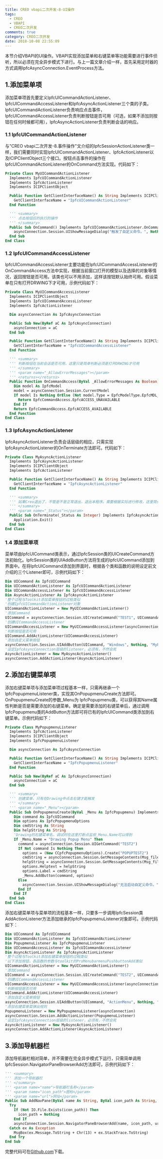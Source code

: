 ```yaml
---
title: CREO vbapi二次开发-8-UI操作
tags:
  - CREO
  - VBAPI
  - CREO二次开发
comments: true
category: CREO二次开发
date: 2018-10-08 22:55:09
---
```



本节介绍VBAPI的UI操作。VBAPI实现添加菜单和右键菜单等功能需要进行事件侦听，所以必须在完全异步模式下进行。与上一篇文章介绍一样，首先采用定时器的方式调用IpfcAsyncConnection.EventProcess方法。

## 1.添加菜单项

添加菜单项首先要定义IpfcUICommandActionListener、IpfcUICommandAccessListener和IpfcAsyncActionListener三个类的子类。IpfcUICommandActionListener负责响应点击事件，IpfcUICommandAccessListener负责判断按钮是否可用（可选，如果不添加则按钮在任何时候都可用），IpfcAsyncActionListener负责判断会话的响应。

### 1.1 IpfcUICommandActionListener

与"CREO vbapi二次开发-8.事件操作"文介绍的IpfcSessionActionListener类一样，我们需要同时实现IpfcUICommandActionListener、IpfcActionListener以及ICIPClientObject三个接口。按钮点击事件的操作在IpfcUICommandActionListener的OnCommand方法实现。代码如下：

```vb
Private Class MyUICommandActionListener
  Implements IpfcUICommandActionListener
  Implements IpfcActionListener
  Implements ICIPClientObject

  Public Function GetClientInterfaceName() As String Implements ICIPClientObject.GetClientInterfaceName
    GetClientInterfaceName = "IpfcUICommandActionListener"
  End Function

  ''' <summary>
  ''' 点击按钮后的执行的操作
  ''' </summary>
  Public Sub OnCommand() Implements IpfcUICommandActionListener.OnCommand
    asyncConnection.Session.UIShowMessageDialog("触发了自定义命令。", Nothing)
  End Sub
End Class
```

### 1.2 IpfcUICommandAccessListener

IpfcUICommandAccessListener主要功能在IpfcUICommandAccessListener的OnCommandAccess方法中实现，根据当前窗口打开的模型以及选择的对象等情况，返回按钮是否可用。该类也可以不用添加，这样该按钮默认始终可用。假设菜单在只有打开DRWING下才可用，示例代码如下：

```vb
Private Class MyUICommandAccessListener
  Implements ICIPClientObject
  Implements IpfcUICommandAccessListener
  Implements IpfcActionListener

  Dim asyncConnection As IpfcAsyncConnection

  Public Sub New(ByRef aC As IpfcAsyncConnection)
    asyncConnection = aC
  End Sub

  Public Function GetClientInterfaceName() As String Implements ICIPClientObject.GetClientInterfaceName
    GetClientInterfaceName = "IpfcUICommandAccessListener"
  End Function

  ''' <summary>
  ''' 判断按钮在当前会话是否可用，这里只是简单判断必须是打开DRWING才可用
  ''' </summary>
  ''' <param name="_AllowErrorMessages"></param>
  ''' <returns></returns>
  Public Function OnCommandAccess(ByVal _AllowErrorMessages As Boolean) As Integer Implements IpfcUICommandAccessListener.OnCommandAccess
    Dim model As IpfcModel
    model = asyncConnection.Session.CurrentModel
    If model Is Nothing OrElse (Not model.Type = EpfcModelType.EpfcMDL_DRAWING) Then
      Return EpfcCommandAccess.EpfcACCESS_UNAVAILABLE
    End If
    Return EpfcCommandAccess.EpfcACCESS_AVAILABLE
  End Function
End Class
```

### 1.3 IpfcAsyncActionListener

IpfcAsyncActionListener负责会话层级的相应，只需实现IpfcAsyncActionListener的OnTerminate方法即可。代码如下：

```vb
Private Class MyAsyncActionListener
  Implements IpfcAsyncActionListener
  Implements ICIPClientObject
  Implements IpfcActionListener

  Public Function GetClientInterfaceName() As String Implements ICIPClientObject.GetClientInterfaceName
    GetClientInterfaceName = "IpfcAsyncActionListener"
  End Function

  ''' <summary>
  ''' 如果Creo退出了，不管是不是正常退出，退出本程序。需要根据实际进行修改，这里简化了不考虑各种状态
  ''' </summary>
  ''' <param name="_Status"></param>
  Public Sub OnTerminate(_Status As Integer) Implements IpfcAsyncActionListener.OnTerminate
    Application.Exit()
  End Sub
End Class
```

### 1.4 添加菜单项

菜单项由IpfcUICommand类表示，通过IpfcSession类的UICreateCommand方法初始化。IpfcSession类的UIAddButton方法将生成的IpfcUICommand添加到界面中。在将IpfcUICommand添加到界面时，根据各个类和函数的说明设定前文介绍的三个Listener即可，示例代码如下：

```vb
Dim UICommand As IpfcUICommand
Dim UICommandActionListener As IpfcUICommandActionListener
Dim UICommandAccessListener As IpfcUICommandAccessListener
Dim AsyncActionListener As IpfcAsyncActionListener
'整个过程与Toolkit添加菜单按钮的过程类似
'创建IpfcUICommandActionListener对象
UICommandActionListener = New MyUICommandActionListener()
'添加Command
UICommand = asyncConnection.Session.UICreateCommand("TEST1", UICommandActionListener)
'创建UICommandAccessListener
UICommandAccessListener = New MyUICommandAccessListener(asyncConnection)
'判断按钮是否可用
UICommand.AddActionListener(UICommandAccessListener)
'添加自定义菜单按钮
asyncConnection.Session.UIAddButton(UICommand, "Windows", Nothing, "MyPushButton", "MyPushButtonHelp", Msg_file)
'设定IpfcAsyncConnection层级的listener，必须有，不然会死
AsyncActionListener = New MyAsyncActionListener()
asyncConnection.AddActionListener(AsyncActionListener)
```

## 2.添加右键菜单项

添加右键菜单项与添加菜单项过程基本一样，只需再继承一个IpfcPopupmenuListener类，实现其OnPopupmenuCreate方法即可。OnPopupmenuCreate的参数_Menu为 IpfcPopupmenu类，可以获得其Name属性判断是否是需要添加的右键菜单。确定是需要添加的右键菜单后，通过调用IpfcPopupmenu类的AddButton方法即可将已有的IpfcUICommand类添加到右键菜单。示例代码如下：

```vb
Private Class MyPopupmenuListener
  Implements IpfcActionListener
  Implements ICIPClientObject
  Implements IpfcPopupmenuListener

  Dim asyncConnection As IpfcAsyncConnection

  Public Function GetClientInterfaceName() As String Implements ICIPClientObject.GetClientInterfaceName
    GetClientInterfaceName = "IpfcPopupmenuListener"
  End Function

  Public Sub New(ByRef aC As IpfcAsyncConnection)
    asyncConnection = aC
  End Sub

  ''' <summary>
  ''' 创建菜单，只有在Drawing中点击右键才能触发
  ''' </summary>
  ''' <param name="_Menu"></param>
  Public Sub OnPopupmenuCreate(ByVal _Menu As IpfcPopupmenu) Implements IpfcPopupmenuListener.OnPopupmenuCreate
    Dim command As IpfcUICommand
    Dim options As IpfcPopupmenuOptions
    Dim cmdString As String
    Dim helpString As String
    'Drawing的右键菜单名，调试时在这里打断点监视_Menu.Name可以得到
    If _Menu.Name = "Drawing Popup Menu" Then
      command = asyncConnection.Session.UIGetCommand("TEST2")
      If Not command Is Nothing Then
        options = (New CCpfcPopupmenuOptions).Create("POPUPTEST2")
        cmdString = asyncConnection.Session.GetMessageContents(Msg_file, "MyPushButton", Nothing)
        helpString = asyncConnection.Session.GetMessageContents(Msg_file, "MyPushButtonHelp", Nothing)
        options.Helptext = helpString
        options.Label = cmdString
        _Menu.AddButton(command, options)
      Else
        asyncConnection.Session.UIShowMessageDialog("无法启动自定义命令。", Nothing)
      End If
    End If
  End Sub
End Class
```

添加右键菜单项与菜单项的流程基本一样，只要多一步调用IpfcSession类AddActionListener方法添加继承的IpfcPopupmenuListener对象即可。示例代码如下：

```vb
Dim UICommand As IpfcUICommand
Dim UICommandActionListener As IpfcUICommandActionListener
Dim PopupmenuListener As IpfcPopupmenuListener
Dim UICommandAccessListener As IpfcUICommandAccessListener
Dim AsyncActionListener As IpfcAsyncActionListener
'整个过程与Toolkit添加右键菜单按钮的过程类似
'以下添加按钮，各函数的参数与toolkit的ProMenubarmenuPushbuttonAdd类似
UICommandActionListener = New MyUICommandActionListener()
'添加Command
UICommand = asyncConnection.Session.UICreateCommand("TEST2", UICommandActionListener)
'创建UICommandAccessListener
UICommandAccessListener = New MyUICommandAccessListener(asyncConnection)
'判断按钮是否可用
UICommand.AddActionListener(UICommandAccessListener)
'添加自定义菜单按钮
asyncConnection.Session.UIAddButton(UICommand, "ActionMenu", Nothing, "MyPopupButton", "MyPopupButtonHelp", Msg_file)
'添加右键菜单菜弹出规则
PopupmenuListener = New MyPopupmenuListener(asyncConnection)
asyncConnection.Session.AddActionListener(PopupmenuListener)
'设定IpfcAsyncConnection层级的listener，必须有，不然会死
AsyncActionListener = New MyAsyncActionListener()
asyncConnection.AddActionListener(AsyncActionListener)
```

## 3.添加导航器栏

添加导航器栏相对简单，并不需要在完全异步模式下运行，只需简单调用IpfcSession.NavigatorPaneBrowserAdd方法即可，示例代码如下：

```vb
''' <summary>
''' 添加一个导航器栏
''' </summary>
''' <param name="name">导航器栏名称</param>
''' <param name="icon_path">图标</param>
''' <param name="url">网址</param>
Public Sub AddNavPane(ByVal name As String, ByVal icon_path As String, ByVal url As String)
  Try
    If (Not IO.File.Exists(icon_path)) Then
      icon_path = Nothing
    End If
    asyncConnection.Session.NavigatorPaneBrowserAdd(name, icon_path, url)
  Catch ex As Exception
    MsgBox(ex.Message.ToString + Chr(13) + ex.StackTrace.ToString)
  End Try
End Sub
```

完整代码可在<a href="https://github.com/slacker-HD/creo_vbapi" target="_blank">Github.com</a>下载。